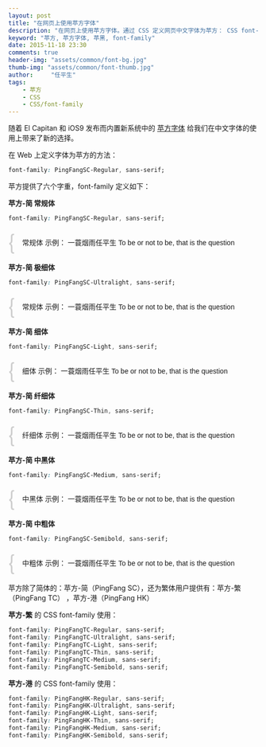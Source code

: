 ```yaml
---
layout: post
title: "在网页上使用苹方字体"
description: "在网页上使用苹方字体。通过 CSS 定义网页中文字体为苹方： CSS font-family: PingFangSC-Regular。苹方提供了六个字种，简、繁、繁（港）三类，使用方法如文"
keyword: "苹方, 苹方字体, 苹黑, font-family"
date: 2015-11-18 23:30
comments: true
header-img: "assets/common/font-bg.jpg"
thumb-img: "assets/common/font-thumb.jpg"
author:     "任平生"
tags:
    - 苹方
    - CSS
    - CSS/font-family
---
```


随着 El Capitan 和 iOS9 发布而内置新系统中的 [苹方字体](http://www.apple.com/cn/osx/whats-new/#international-fonts) 给我们在中文字体的使用上带来了新的选择。

在 Web 上定义字体为苹方的方法：

``` css
font-family: PingFangSC-Regular, sans-serif;
```



苹方提供了六个字重，font-family 定义如下：

**苹方-简 常规体**

``` css
font-family: PingFangSC-Regular, sans-serif;
```

<div class="code-demo" style="font-family: PingFangSC-Regular, sans-serif;">常规体 示例： 一蓑烟雨任平生 To be or not to be, that is the question</div>



**苹方-简 极细体**

``` css
font-family: PingFangSC-Ultralight, sans-serif;
```

<div class="code-demo" style="font-family: PingFangSC-Ultralight, sans-serif;">常规体 示例： 一蓑烟雨任平生 To be or not to be, that is the question</div>



**苹方-简 细体**

``` css
font-family: PingFangSC-Light, sans-serif;
```

<div class="code-demo" style="font-family: PingFangSC-Light, sans-serif;">细体 示例： 一蓑烟雨任平生 To be or not to be, that is the question</div>



**苹方-简 纤细体**

``` css
font-family: PingFangSC-Thin, sans-serif;
```

<div class="code-demo" style="font-family: PingFangSC-Thin, sans-serif;">纤细体 示例： 一蓑烟雨任平生 To be or not to be, that is the question</div>



**苹方-简 中黑体**

``` css
font-family: PingFangSC-Medium, sans-serif;
```

<div class="code-demo" style="font-family: PingFangSC-Medium, sans-serif;">中黑体 示例： 一蓑烟雨任平生 To be or not to be, that is the question</div>



**苹方-简 中粗体**

``` css
font-family: PingFangSC-Semibold, sans-serif;
```

<div class="code-demo" style="font-family: PingFangSC-Semibold, sans-serif;">中粗体 示例： 一蓑烟雨任平生 To be or not to be, that is the question</div>



苹方除了简体的：苹方-简（PingFang SC），还为繁体用户提供有：苹方-繁（PingFang TC） ，苹方-港（PingFang HK）

**苹方-繁** 的 CSS font-family 使用：

``` css
font-family: PingFangTC-Regular, sans-serif;
font-family: PingFangTC-Ultralight, sans-serif;
font-family: PingFangTC-Light, sans-serif;
font-family: PingFangTC-Thin, sans-serif;
font-family: PingFangTC-Medium, sans-serif;
font-family: PingFangTC-Semibold, sans-serif;
```



**苹方-港** 的 CSS font-family 使用：

``` css
font-family: PingFangHK-Regular, sans-serif;
font-family: PingFangHK-Ultralight, sans-serif;
font-family: PingFangHK-Light, sans-serif;
font-family: PingFangHK-Thin, sans-serif;
font-family: PingFangHK-Medium, sans-serif;
font-family: PingFangHK-Semibold, sans-serif;
```



<style>

.code-demo{

position: relative;

margin: 30px auto;

padding-left: 2em;

}

.code-demo:before{

content: '{';

position: absolute;

left: 0;

top: 50%;

line-height: 110%;

font-size: 3em;

font-family: Helvetica Neue;

opacity: 0.2;

-webkit-transform: translateY(-58%);

}

</style>

